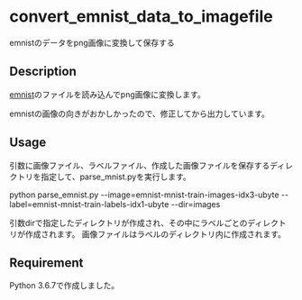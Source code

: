 # convert_emnist_data_to_imagefile
emnistのデータをpng画像に変換して保存する

## Description

[emnist][1]のファイルを読み込んでpng画像に変換します。

[1]: https://www.westernsydney.edu.au/bens/home/reproducible_research/emnist "emnist"

emnistの画像の向きがおかしかったので、修正してから出力しています。

## Usage

引数に画像ファイル、ラベルファイル、作成した画像ファイルを保存するディレクトリを指定して、parse_mnist.pyを実行します。

python parse_emnist.py --image=emnist-mnist-train-images-idx3-ubyte --label=emnist-mnist-train-labels-idx1-ubyte --dir=images

引数dirで指定したディレクトリが作成され、その中にラベルごとのディレクトリが作成されます。 画像ファイルはラベルのディレクトリ内に作成されます。

## Requirement

Python 3.6.7で作成しました。

